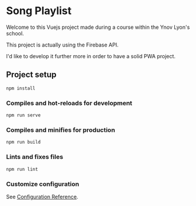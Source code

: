 # Song Playlist

Welcome to this Vuejs project made during a course within the Ynov Lyon's school.

This project is actually using the Firebase API.

I'd like to develop it further more in order to have a solid PWA project.

## Project setup
```
npm install
```

### Compiles and hot-reloads for development
```
npm run serve
```

### Compiles and minifies for production
```
npm run build
```

### Lints and fixes files
```
npm run lint
```

### Customize configuration
See [Configuration Reference](https://cli.vuejs.org/config/).
